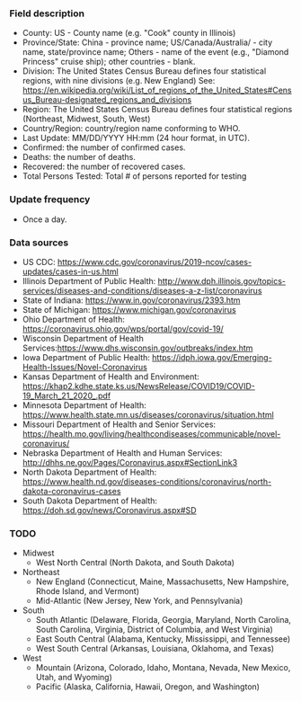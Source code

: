 ### Field description
* County: US - County name (e.g. "Cook" county in Illinois)
* Province/State: China - province name; US/Canada/Australia/ - city name, state/province name; Others - name of the event (e.g., "Diamond Princess" cruise ship); other countries - blank.
* Division: The United States Census Bureau defines four statistical regions, with nine divisions (e.g. New England) See: https://en.wikipedia.org/wiki/List_of_regions_of_the_United_States#Census_Bureau-designated_regions_and_divisions
* Region: The United States Census Bureau defines four statistical regions (Northeast, Midwest, South, West)
* Country/Region: country/region name conforming to WHO.
* Last Update: MM/DD/YYYY HH:mm  (24 hour format, in UTC).
* Confirmed: the number of confirmed cases.
* Deaths: the number of deaths.
* Recovered: the number of recovered cases.
* Total Persons Tested: Total # of persons reported for testing

### Update frequency
* Once a day.

### Data sources
* US CDC: https://www.cdc.gov/coronavirus/2019-ncov/cases-updates/cases-in-us.html
* Illinois Department of Public Health: http://www.dph.illinois.gov/topics-services/diseases-and-conditions/diseases-a-z-list/coronavirus
* State of Indiana: https://www.in.gov/coronavirus/2393.htm
* State of Michigan: https://www.michigan.gov/coronavirus
* Ohio Department of Health: https://coronavirus.ohio.gov/wps/portal/gov/covid-19/
* Wisconsin Department of Health Services:https://www.dhs.wisconsin.gov/outbreaks/index.htm
* Iowa Department of Public Health: https://idph.iowa.gov/Emerging-Health-Issues/Novel-Coronavirus
* Kansas Department of Health and Environment: https://khap2.kdhe.state.ks.us/NewsRelease/COVID19/COVID-19_March_21_2020_.pdf
* Minnesota Department of Health: https://www.health.state.mn.us/diseases/coronavirus/situation.html
* Missouri Department of Health and Senior Services: https://health.mo.gov/living/healthcondiseases/communicable/novel-coronavirus/
* Nebraska Department of Health and Human Services: http://dhhs.ne.gov/Pages/Coronavirus.aspx#SectionLink3
* North Dakota Department of Health: https://www.health.nd.gov/diseases-conditions/coronavirus/north-dakota-coronavirus-cases
* South Dakota Department of Health: https://doh.sd.gov/news/Coronavirus.aspx#SD

### TODO
* Midwest
  * West North Central (North Dakota, and South Dakota)
* Northeast
  * New England (Connecticut, Maine, Massachusetts, New Hampshire, Rhode Island, and Vermont)
  * Mid-Atlantic (New Jersey, New York, and Pennsylvania)
* South
  * South Atlantic (Delaware, Florida, Georgia, Maryland, North Carolina, South Carolina, Virginia, District of Columbia, and West Virginia)
  * East South Central (Alabama, Kentucky, Mississippi, and Tennessee)
  * West South Central (Arkansas, Louisiana, Oklahoma, and Texas)
* West  
  * Mountain (Arizona, Colorado, Idaho, Montana, Nevada, New Mexico, Utah, and Wyoming)
  * Pacific (Alaska, California, Hawaii, Oregon, and Washington)
